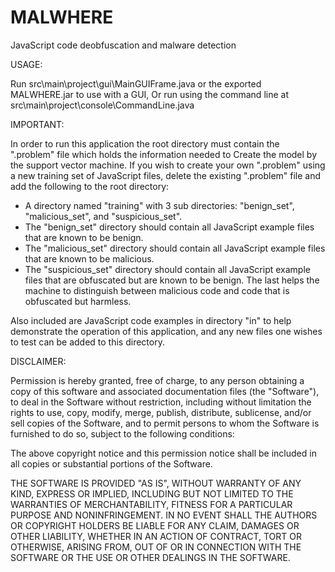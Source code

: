 MALWHERE
========

JavaScript code deobfuscation and malware detection


USAGE: 

Run src\main\project\gui\MainGUIFrame.java or the exported MALWHERE.jar to use with a GUI,
Or run using the command line at src\main\project\console\CommandLine.java


IMPORTANT:

In order to run this application the root directory must contain the ".problem" file which holds the information needed to
Create the model by the support vector machine. If you wish to create your own ".problem" using a new training set of
JavaScript files, delete the existing ".problem" file and add the following to the root directory:
- A directory named "training" with 3 sub directories: "benign_set", "malicious_set", and "suspicious_set".
- The "benign_set" directory should contain all JavaScript example files that are known to be benign.
- The "malicious_set" directory should contain all JavaScript example files that are known to be malicious.
- The "suspicious_set" directory should contain all JavaScript example files that are obfuscated but are known to be benign.
The last helps the machine to distinguish between malicious code and code that is obfuscated but harmless.

Also included are JavaScript code examples in directory "in" to help demonstrate the operation of this application, and any new files one wishes to test can be added to this directory. 


DISCLAIMER:

Permission is hereby granted, free of charge, to any person obtaining a copy
of this software and associated documentation files (the "Software"), to deal
in the Software without restriction, including without limitation the rights
to use, copy, modify, merge, publish, distribute, sublicense, and/or sell
copies of the Software, and to permit persons to whom the Software is
furnished to do so, subject to the following conditions:

The above copyright notice and this permission notice shall be included in all
copies or substantial portions of the Software.

THE SOFTWARE IS PROVIDED "AS IS", WITHOUT WARRANTY OF ANY KIND, EXPRESS OR
IMPLIED, INCLUDING BUT NOT LIMITED TO THE WARRANTIES OF MERCHANTABILITY,
FITNESS FOR A PARTICULAR PURPOSE AND NONINFRINGEMENT. IN NO EVENT SHALL THE
AUTHORS OR COPYRIGHT HOLDERS BE LIABLE FOR ANY CLAIM, DAMAGES OR OTHER
LIABILITY, WHETHER IN AN ACTION OF CONTRACT, TORT OR OTHERWISE, ARISING FROM,
OUT OF OR IN CONNECTION WITH THE SOFTWARE OR THE USE OR OTHER DEALINGS IN THE
SOFTWARE.
